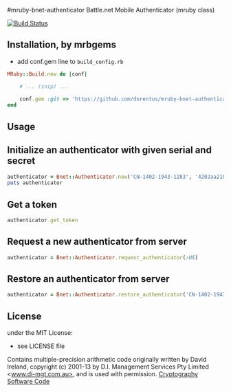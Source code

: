 #mruby-bnet-authenticator
Battle.net Mobile Authenticator (mruby class)

[![Build Status](https://travis-ci.org/dorentus/mruby-bnet-authenticator.svg?branch=master)](https://travis-ci.org/dorentus/mruby-bnet-authenticator)

## Installation, by mrbgems
- add conf.gem line to `build_config.rb`

```ruby
MRuby::Build.new do |conf|

    # ... (snip) ...

    conf.gem :git => 'https://github.com/dorentus/mruby-bnet-authenticator.git'
end
```

## Usage

Initialize an authenticator with given serial and secret
----
```ruby
authenticator = Bnet::Authenticator.new('CN-1402-1943-1283', '4202aa2182640745d8a807e0fe7e34b30c1edb23')
puts authenticator
```

Get a token
----
```ruby
authenticator.get_token
```

Request a new authenticator from server
----
```ruby
authenticator = Bnet::Authenticator.request_authenticator(:US)
```

Restore an authenticator from server
----
```ruby
authenticator = Bnet::Authenticator.restore_authenticator('CN-1402-1943-1283', '4CKBN08QEB')
```

## License
under the MIT License:
- see LICENSE file

Contains multiple-precision arithmetic code originally written by David Ireland, copyright (c) 2001-13 by D.I. Management Services Pty Limited <www.di-mgt.com.au>, and is used with permission. <a href="http://www.di-mgt.com.au/crypto.html">Cryptography Software Code</a>
